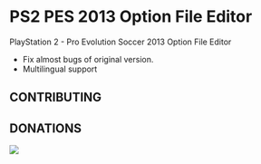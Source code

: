 # PS2 PES 2013 Option File Editor

PlayStation 2 - Pro Evolution Soccer 2013 Option File Editor

- Fix almost bugs of original version.
- Multilingual support

## CONTRIBUTING

## DONATIONS

[![](https://www.paypalobjects.com/en_US/i/btn/btn_donate_LG.gif)](https://www.paypal.com/cgi-bin/webscr?cmd=_s-xclick&hosted_button_id=46LYJ44VJXAB6)

